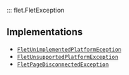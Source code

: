 ::: flet.FletException

## Implementations

- [`FletUnimplementedPlatformEception`](fletunimplementedplatformexception.md)
- [`FletUnsupportedPlatformException`](fletunsupportedplatformexception.md)
- [`FletPageDisconnectedException`](fletpagedisconnectedexception.md)
